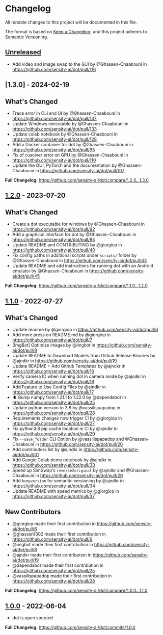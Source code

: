 # Changelog

All notable changes to this project will be documented in this file.

The format is based on [Keep a Changelog](https://keepachangelog.com/en/1.0.0/),
and this project adheres to [Semantic Versioning](https://semver.org/spec/v2.0.0.html).

## [Unreleased]

* Add video and image swap to the GUI by @Ghassen-Chaabouni in https://github.com/sensity-ai/dot/pull/116

## [1.3.0] - 2024-02-19

## What's Changed
* Trace error in CLI and UI by @Ghassen-Chaabouni in https://github.com/sensity-ai/dot/pull/137
* Update Windows executable by @Ghassen-Chaabouni in https://github.com/sensity-ai/dot/pull/133
* Update colab notebook by @Ghassen-Chaabouni in https://github.com/sensity-ai/dot/pull/128
* Add a Docker container for dot by @Ghassen-Chaabouni in https://github.com/sensity-ai/dot/pull/95
* Fix of cusolver error on GPU by @Ghassen-Chaabouni in https://github.com/sensity-ai/dot/pull/110
* Update the GUI, PyTorch and the documentation by @Ghassen-Chaabouni in https://github.com/sensity-ai/dot/pull/107

**Full Changelog**: https://github.com/sensity-ai/dot/compare/1.2.0...1.3.0

## [1.2.0] - 2023-07-20

## What's Changed
* Create a dot executable for windows by @Ghassen-Chaabouni in https://github.com/sensity-ai/dot/pull/92
* Add a graphical interface for dot by @Ghassen-Chaabouni in https://github.com/sensity-ai/dot/pull/85
* Update README and CONTRIBUTING by @giorgiop in https://github.com/sensity-ai/dot/pull/40
* Fix config paths in additional scripts under `scripts/` folder by @Ghassen-Chaabouni in https://github.com/sensity-ai/dot/pull/43
* Update README and add instructions for running dot with an Android emulator by @Ghassen-Chaabouni in https://github.com/sensity-ai/dot/pull/45

**Full Changelog**: https://github.com/sensity-ai/dot/compare/1.1.0...1.2.0

## [1.1.0] - 2022-07-27

## What's Changed
* Update readme by @giorgiop in https://github.com/sensity-ai/dot/pull/6
* Add more press on README.md by @giorgiop in https://github.com/sensity-ai/dot/pull/7
* [ImgBot] Optimize images by @imgbot in https://github.com/sensity-ai/dot/pull/8
* Update README to Download Models from Github Release Binaries by @ajndkr in https://github.com/sensity-ai/dot/pull/19
* Update README + Add Github Templates by @ajndkr in https://github.com/sensity-ai/dot/pull/16
* Verify camera ID when running dot in camera mode by @ajndkr in https://github.com/sensity-ai/dot/pull/18
* Add Feature to Use Config Files by @ajndkr in https://github.com/sensity-ai/dot/pull/17
* ⬆️ Bump numpy from 1.21.1 to 1.22.0 by @dependabot in https://github.com/sensity-ai/dot/pull/25
* Update python version to 3.8 by @vassilispapadop in https://github.com/sensity-ai/dot/pull/28
* Requirements changes now trigger CI by @giorgiop in https://github.com/sensity-ai/dot/pull/27
* Fix python3.8 pip cache location in CI by @ajndkr in https://github.com/sensity-ai/dot/pull/29
* Fix `--save_folder` CLI Option by @vassilispapadop and @Ghassen-Chaabouni in https://github.com/sensity-ai/dot/pull/26
* Add contributors list by @ajndkr in https://github.com/sensity-ai/dot/pull/31
* Add Google Colab demo notebook by @ajndkr in https://github.com/sensity-ai/dot/pull/33
* Speed up SimSwap's `reverse2original` by @ajndkr and @Ghassen-Chaabouni in https://github.com/sensity-ai/dot/pull/20
* Add `bumpversion` for semantic versioning by @ajndkr in https://github.com/sensity-ai/dot/pull/34
* Update README with speed metrics by @giorgiop in https://github.com/sensity-ai/dot/pull/37

## New Contributors
* @giorgiop made their first contribution in https://github.com/sensity-ai/dot/pull/6
* @ghassen1302 made their first contribution in https://github.com/sensity-ai/dot/pull/6
* @imgbot made their first contribution in https://github.com/sensity-ai/dot/pull/8
* @ajndkr made their first contribution in https://github.com/sensity-ai/dot/pull/19
* @dependabot made their first contribution in https://github.com/sensity-ai/dot/pull/25
* @vassilispapadop made their first contribution in https://github.com/sensity-ai/dot/pull/28

**Full Changelog**: https://github.com/sensity-ai/dot/compare/1.0.0...1.1.0

## [1.0.0] - 2022-06-04

* dot is open sourced

**Full Changelog**: https://github.com/sensity-ai/dot/commits/1.0.0

[Unreleased]: https://github.com/sensity-ai/dot/compare/1.2.0...HEAD
[1.2.0]: https://github.com/sensity-ai/dot/compare/1.1.0...1.2.0
[1.1.0]: https://github.com/sensity-ai/dot/compare/1.0.0...1.1.0
[1.0.0]: https://github.com/sensity-ai/dot/releases/tag/1.0.0
